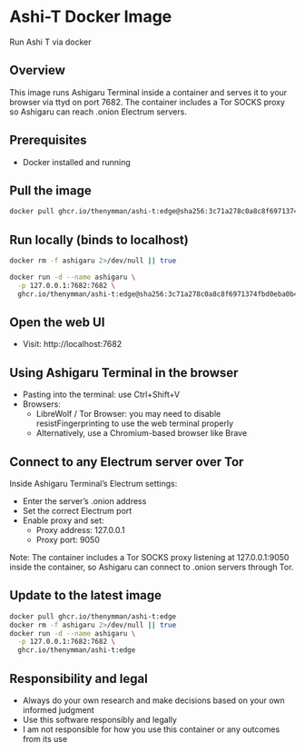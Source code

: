 # Ashi-T Docker Image
Run Ashi T via docker

## Overview

This image runs Ashigaru Terminal inside a container and serves it to your browser via ttyd on port 7682. The container includes a Tor SOCKS proxy so Ashigaru can reach .onion Electrum servers.

## Prerequisites

- Docker installed and running

## Pull the image

```bash
docker pull ghcr.io/thenymman/ashi-t:edge@sha256:3c71a278c0a8c8f6971374fbd0eba0b416dbe1ccdb83d34452d82ed89e164b5d
```

## Run locally (binds to localhost)

```bash
docker rm -f ashigaru 2>/dev/null || true

docker run -d --name ashigaru \
  -p 127.0.0.1:7682:7682 \
  ghcr.io/thenymman/ashi-t:edge@sha256:3c71a278c0a8c8f6971374fbd0eba0b416dbe1ccdb83d34452d82ed89e164b5d
```

## Open the web UI

- Visit: http://localhost:7682

## Using Ashigaru Terminal in the browser

- Pasting into the terminal: use Ctrl+Shift+V
- Browsers:
    - LibreWolf / Tor Browser: you may need to disable resistFingerprinting to use the web terminal properly
    - Alternatively, use a Chromium-based browser like Brave

## Connect to any Electrum server over Tor

Inside Ashigaru Terminal’s Electrum settings:
- Enter the server’s .onion address
- Set the correct Electrum port
- Enable proxy and set:
    - Proxy address: 127.0.0.1
    - Proxy port: 9050

Note: The container includes a Tor SOCKS proxy listening at 127.0.0.1:9050 inside the container, so Ashigaru can connect to .onion servers through Tor.

## Update to the latest image

```bash
docker pull ghcr.io/thenymman/ashi-t:edge
docker rm -f ashigaru 2>/dev/null || true
docker run -d --name ashigaru \
  -p 127.0.0.1:7682:7682 \
  ghcr.io/thenymman/ashi-t:edge
```

## Responsibility and legal

- Always do your own research and make decisions based on your own informed judgment
- Use this software responsibly and legally
- I am not responsible for how you use this container or any outcomes from its use
